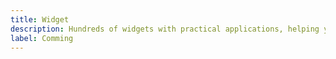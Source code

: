```yaml
---
title: Widget
description: Hundreds of widgets with practical applications, helping you build ideas for your own widgets.
label: Comming
---
```

